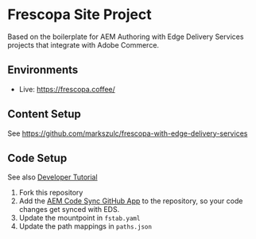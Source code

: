 # Frescopa Site Project
Based on the boilerplate for AEM Authoring with Edge Delivery Services projects that integrate with Adobe Commerce.

## Environments
- Live: https://frescopa.coffee/

## Content Setup
See <https://github.com/markszulc/frescopa-with-edge-delivery-services>

## Code Setup

See also [Developer Tutorial](https://experienceleague.adobe.com/en/docs/experience-manager-cloud-service/content/edge-delivery/wysiwyg-authoring/edge-dev-getting-started)

1. Fork this repository
2. Add the [AEM Code Sync GitHub App](https://github.com/apps/aem-code-sync) to the repository, so your code changes get synced with EDS.
4. Update the mountpoint in `fstab.yaml`
5. Update the path mappings in `paths.json`

